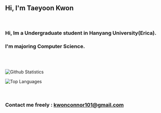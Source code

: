 ## Hi, I'm Taeyoon Kwon
<br/>

### Hi, Im a Undergraduate student in Hanyang University(Erica).
### I'm majoring Computer Science.


<br>
<br>

![Github Statistics](https://github-readme-stats.vercel.app/api?username=Connoriginal&show_icons=true&count_private=truedark&theme=dark)

![Top Languages](https://github-readme-stats.vercel.app/api/top-langs/?username=Connoriginal&theme=dark&count_private=true&layout=compact)
<br><br><br>

### Contact me freely : kwonconnor101@gmail.com
<!--
**Connoriginal/Connoriginal** is a ✨ _special_ ✨ repository because its `README.md` (this file) appears on your GitHub profile.

Here are some ideas to get you started:

- 🔭 I’m currently working on ...
- 🌱 I’m currently learning ...
- 👯 I’m looking to collaborate on ...
- 🤔 I’m looking for help with ...
- 💬 Ask me about ...
- 📫 How to reach me: ...
- 😄 Pronouns: ...
- ⚡ Fun fact: ...
### Projects
* Game 'Invader' develop (2020.10 ~ 2020.12)
> Team project using Jira + Travis CI + Java  <br>
> [Github Repository](https://github.com/SWdevelop-569/Invaders)
* Hotel Management System (2020.09 ~ 2020.12)
> Team project using NodeJs + Express + Mysql <br> 
> [Github Repository](https://github.com/Connoriginal/Hotel_Management)

* Drawing Lots Application (2020.05 ~ 2020.06)
> Team project using Android Studio and Opensource <br>
> [Github Repository](https://github.com/Hanyang-Erica-Oss-dev-2020-Undecided)

* BlackJack (2017.05 ~ 2017.06)
> Team project using simple Python GUI <br> 
> [Github Repository](https://github.com/Connoriginal/Learning-Python)
-->
